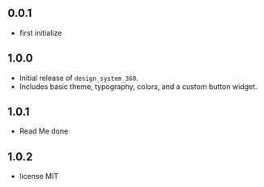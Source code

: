 ## 0.0.1
- first initialize
## 1.0.0

- Initial release of `design_system_360`.
- Includes basic theme, typography, colors, and a custom button widget.

## 1.0.1
- Read Me done

## 1.0.2
- license MIT
